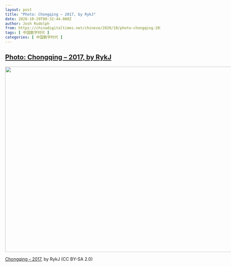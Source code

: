 ```yaml
---
layout: post
title: "Photo: Chongqing – 2017, by RykJ"
date: 2020-10-29T00:32:44.000Z
author: Josh Rudolph
from: https://chinadigitaltimes.net/chinese/2020/10/photo-chongqing-2017-by-rykj/
tags: [ 中国数字时代 ]
categories: [ 中国数字时代 ]
---
```

<!--1603931564000-->
[Photo: Chongqing – 2017, by RykJ](https://chinadigitaltimes.net/chinese/2020/10/photo-chongqing-2017-by-rykj/)
------

<div>
<div id="attachment_658716" style="width: 810px" class="wp-caption alignright"><img aria-describedby="caption-attachment-658716" loading="lazy" src="http://chinadigitaltimes.net/chinese/wp-content/blogs.dir/4/files/2020/10/50540653543_905c0a3f72_c.jpg" alt="" width="800" height="600" class="size-full wp-image-658716" srcset="https://chinadigitaltimes.net/chinese/files/2020/10/50540653543_905c0a3f72_c.jpg 800w, https://chinadigitaltimes.net/chinese/files/2020/10/50540653543_905c0a3f72_c-300x225.jpg 300w, https://chinadigitaltimes.net/chinese/files/2020/10/50540653543_905c0a3f72_c-768x576.jpg 768w" sizes="(max-width: 800px) 100vw, 800px" /><p id="caption-attachment-658716" class="wp-caption-text"><a href="https://www.flickr.com/photos/rykj/50540653543/in/photolist-2k174uk-2k193Ra-2k15xp5-2k13Y44-2jZPT4s-2jZS5BX-2jZRqFH-2jZQBDv-2jZsV64-2jZooYQ-2jZJhpf-2jZJi6a-2jZEFAf-2jZJoHN-2jZHyfG-2jZG2z5-2jZDEQ3-2jZCMcY-2jZzY7p-2jZvZs4-2jZrBvC-2jZvSrk-2jZvSoV-2jZvSkZ-2jZv5yx-2jZvRT1-2jZv5uV-2jZvRNw-2jZrkEe-2jZv5k6-2jZyxye-2jZrk8s-2jZvRcB-2jZrk5X-2jZqU9e-2jZuCfv-2jZqU1o-2jZvpFX-2jZuC4P-2jZvpyN-2jYTRxH-2jZnKpm-2jZsgx8-2jZnKkP-2jZrsRg-2jZsgqK-2jZsgp2-2jZnKew-2jZrsLb-2jYQ8dR">Chongqing &#8211; 2017</a>, by RykJ (CC BY-SA 2.0)</p></div>
</div>
